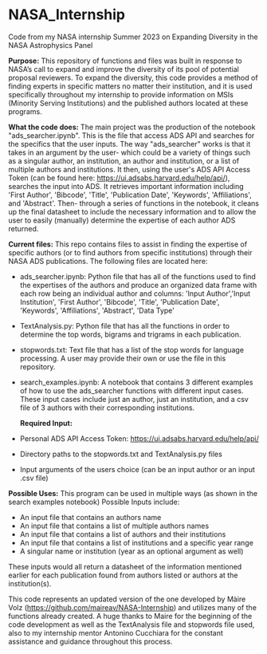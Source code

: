 # NASA_Internship
Code from my NASA internship Summer 2023 on Expanding Diversity in the NASA Astrophysics Panel

**Purpose:** 
This repository of functions and files was built in response to NASA’s call to expand and improve the diversity of its pool of potential proposal reviewers. To expand the diversity, this code provides a method of finding experts in specific matters no matter their institution, and it is used specifically throughout my internship to provide information on MSIs (Minority Serving Institutions) and the published authors located at these programs. 

**What the code does:** 
The main project was the production of the notebook "ads_searcher.ipynb". This is the file that access ADS API and searches for the specifics that the user inputs. The way "ads_searcher" works is that it takes in an argument by the user- which could be a variety of things such as a singular author, an institution, an author and institution, or a list of multiple authors and institutions. It then, using the user's ADS API Access Token (can be found here: https://ui.adsabs.harvard.edu/help/api/), searches the input into ADS. It retrieves important information including 'First Author', 'Bibcode', 'Title', 'Publication Date', 'Keywords', 'Affiliations', and 'Abstract'. Then- through a series of functions in the notebook, it cleans up the final datasheet to include the necessary information and to allow the user to easily (manually) determine the expertise of each author ADS returned.  


**Current files:**
This repo contains files to assist in finding the expertise of specific authors (or to find authors from specific institutions) through their NASA ADS publications. The following files are located here: 
- ads_searcher.ipynb: Python file that has all of the functions used to find the expertises of the authors and produce an organized data frame with each row being an individual author and columns: 'Input Author','Input Institution', 'First Author', 'Bibcode', 'Title', 'Publication Date', 'Keywords', 'Affiliations', 'Abstract', 'Data Type'
- TextAnalysis.py: Python file that has all the functions in order to determine the top words, bigrams and trigrams in each publication.
- stopwords.txt: Text file that has a list of the stop words for language processing. A user may provide their own or use the file in this repository.
- search_examples.ipynb: A notebook that contains 3 different examples of how to use the ads_searcher functions with different input cases. These input cases include just an author, just an institution, and a csv file of 3 authors with their corresponding institutions.

  **Required Input:**
- Personal ADS API Access Token: https://ui.adsabs.harvard.edu/help/api/
- Directory paths to the stopwords.txt and TextAnalysis.py files
- Input arguments of the users choice (can be an input author or an input .csv file)

**Possible Uses:**
This program can be used in multiple ways (as shown in the search examples notebook) 
Possible Inputs include: 
- An input file that contains an authors name
- An input file that contains a list of multiple authors names
- An input file that contains a list of authors and their institutions
- An input file that contains a list of institutions and a specific year range
- A singular name or institution (year as an optional argument as well)
  
These inputs would all return a datasheet of the information mentioned earlier for each publication found from authors listed or authors at the institution(s).

This code represents an updated version of the one developed by Màire Volz (https://github.com/maireav/NASA-Internship) and utilizes many of the functions already created. A huge thanks to Maire for the beginning of the code development as well as the TextAnalysis file and stopwords file used, also to my internship mentor Antonino Cucchiara for the constant assistance and guidance throughout this process. 
